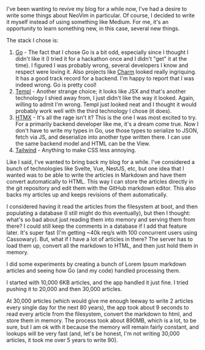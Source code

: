 <!-- :metadata:

title: New Blog!
tags: Programming
publishedAt: 2024-01-02T17:01:13-0700
summary:

I've been wanting to revive my blog for a while now, I've had a desire to write
some things about NeoVim in particular. Of course, I decided to write it myself
instead of using something like Medium. For me, it's an opportunity to learn
something new, in this case, several new things.

-->

I've been wanting to revive my blog for a while now, I've had a desire to write
some things about NeoVim in particular. Of course, I decided to write it myself
instead of using something like Medium. For me, it's an opportunity to learn
something new, in this case, several new things.

The stack I chose is:

1. [Go](https://go.dev/) - The fact that I chose Go is a bit odd, especially
   since I thought I didn't like it (I tried it for a hackathon once and I
   didn't "get" it at the time). I figured I was probably wrong, several
   developers I know and respect were loving it. Also projects like
   [Charm](https://charm.sh) looked really ingriquing. It has a good track
   record for a backend.
   I'm happy to report that I was indeed wrong. Go is pretty cool!
2. [Templ](https://templ.guide/) - Another strange choice; it looks like JSX
   and that's another technology I shied away from, I just didn't like the way
   it looked. Again, willing to admit I'm wrong. Templ just looked neat and I
   thought it would probably work well with the third technology I chose (it
   does).
3. [HTMX](https://htmx.org) - It's all the rage isn't it? This is the one I was
   most excited to try. For a primarily backend developer like me, it's a dream
   come true. Now I don't have to write my types in Go, use those types to
   serialize to JSON, fetch via JS, and deserialize into another type written
   there. I can use the same backend model and HTML can be the View.
4. [Tailwind](https://tailwindcss.com/) - Anything to make CSS less annoying.

Like I said, I've wanted to bring back my blog for a while. I've considered a
bunch of technologies like Svelte, Vue, NestJS, etc, but one idea that I wanted
was to be able to write the articles in Markdown and have them convert
automatically to HTML. This way I can store the articles directly in the git
repository and edit them with the GitHub markdown editor. This also backs my
articles up and keeps revisions of them automatically.

I considered having it read the articles from the filesystem at boot, and then
populating a database (I still might do this eventually), but then I
thought: what's so bad about just reading them into memory and serving them
from there? I could still keep the comments in a database if I add that feature
later. It's super fast (I'm getting ~40k req/s with 100 concurrent users using
Cassowary). But, what if I have a lot of articles in there? The server has to
load them up, convert all the markdown to HTML, and then just hold them in memory.

I did some experiments by creating a bunch of Lorem Ipsum markdown articles and
seeing how Go (and my code) handled processing them.

I started with 10,000 6KB articles, and the app handled it just fine. I tried
pushing it to 20,000 and then 30,000 articles.

At 30,000 articles (which would give me enough leeway to write 2 articles every
single day for the next 80 years), the app took about 9 seconds to read every
article from the filesystem, convert the markdown to html, and store them in
memory. The process took about 890MB, which is a lot, to be sure, but I am ok
with it because the memory will remain fairly constant, and lookups will be
very fast (and, let's be honest, I'm not writing 30,000 articles, it took me
over 5 years to write 90).
